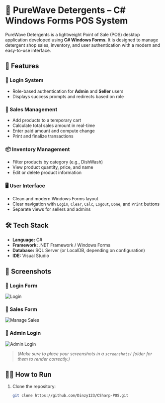 # 🧼 PureWave Detergents – C# Windows Forms POS System

PureWave Detergents is a lightweight Point of Sale (POS) desktop application developed using **C# Windows Forms**. It is designed to manage detergent shop sales, inventory, and user authentication with a modern and easy-to-use interface.

## 🚀 Features

### 🔐 Login System
- Role-based authentication for **Admin** and **Seller** users
- Displays success prompts and redirects based on role

### 🧾 Sales Management
- Add products to a temporary cart
- Calculate total sales amount in real-time
- Enter paid amount and compute change
- Print and finalize transactions

### 📦 Inventory Management
- Filter products by category (e.g., DishWash)
- View product quantity, price, and name
- Edit or delete product information

### 🖥️ User Interface
- Clean and modern Windows Forms layout
- Clear navigation with `Login`, `Clear`, `Calc`, `Logout`, `Done`, and `Print` buttons
- Separate views for sellers and admins

## 🛠️ Tech Stack

- **Language:** C#
- **Framework:** .NET Framework / Windows Forms
- **Database:** SQL Server (or LocalDB, depending on configuration)
- **IDE:** Visual Studio

## 📸 Screenshots

### 🔐 Login Form
![Login](screenshots/login.png)

### 🧾 Sales Form
![Manage Sales](screenshots/manage_sales.png)

### 🔐 Admin Login
![Admin Login](screenshots/admin_login.png)

> *(Make sure to place your screenshots in a `screenshots/` folder for them to render correctly.)*

## 🧑‍💻 How to Run

1. Clone the repository:
   ```bash
   git clone https://github.com/Dinzy123/CSharp-POS.git
